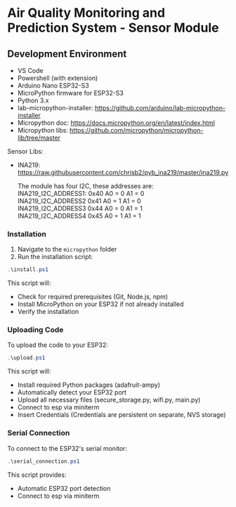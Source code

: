 # Air Quality Monitoring and Prediction System - Sensor Module

## Development Environment

- VS Code
- Powershell (with extension)
- Arduino Nano ESP32-S3
- MicroPython firmware for ESP32-S3
- Python 3.x
- lab-micropython-installer: https://github.com/arduino/lab-micropython-installer
- Micropython doc: https://docs.micropython.org/en/latest/index.html
- Micropython libs: https://github.com/micropython/micropython-lib/tree/master

Sensor Libs:
- INA219: https://raw.githubusercontent.com/chrisb2/pyb_ina219/master/ina219.py

   The module has four I2C, these addresses are:<br>
   INA219_I2C_ADDRESS1:  0x40   A0 = 0  A1 = 0<br>
   INA219_I2C_ADDRESS2  0x41   A0 = 1  A1 = 0<br>
   INA219_I2C_ADDRESS3  0x44   A0 = 0  A1 = 1<br>
   INA219_I2C_ADDRESS4  0x45   A0 = 1  A1 = 1<br>

### Installation

1. Navigate to the `micropython` folder
2. Run the installation script:
```powershell
.\install.ps1
```
This script will:
- Check for required prerequisites (Git, Node.js, npm)
- Install MicroPython on your ESP32 if not already installed
- Verify the installation

### Uploading Code

To upload the code to your ESP32:
```powershell
.\upload.ps1
```
This script will:
- Install required Python packages (adafruit-ampy)
- Automatically detect your ESP32 port
- Upload all necessary files (secure_storage.py, wifi.py, main.py)
- Connect to esp via miniterm
- Insert Credentials (Credentials are persistent on separate, NVS storage)

### Serial Connection

To connect to the ESP32's serial monitor:
```powershell
.\serial_connection.ps1
```
This script provides:
- Automatic ESP32 port detection
- Connect to esp via miniterm
